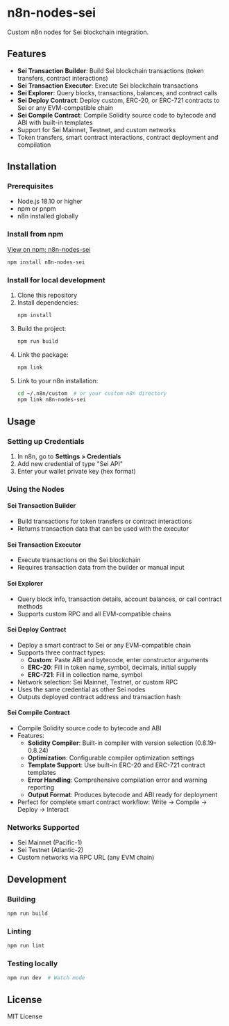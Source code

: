 # n8n-nodes-sei

Custom n8n nodes for Sei blockchain integration.

## Features

- **Sei Transaction Builder**: Build Sei blockchain transactions (token transfers, contract interactions)
- **Sei Transaction Executor**: Execute Sei blockchain transactions
- **Sei Explorer**: Query blocks, transactions, balances, and contract calls
- **Sei Deploy Contract**: Deploy custom, ERC-20, or ERC-721 contracts to Sei or any EVM-compatible chain
- **Sei Compile Contract**: Compile Solidity source code to bytecode and ABI with built-in templates
- Support for Sei Mainnet, Testnet, and custom networks
- Token transfers, smart contract interactions, contract deployment and compilation

## Installation

### Prerequisites

- Node.js 18.10 or higher
- npm or pnpm
- n8n installed globally

### Install from npm

[View on npm: n8n-nodes-sei](https://www.npmjs.com/package/n8n-nodes-sei)

```bash
npm install n8n-nodes-sei
```

### Install for local development

1. Clone this repository
2. Install dependencies:
   ```bash
   npm install
   ```
3. Build the project:
   ```bash
   npm run build
   ```
4. Link the package:
   ```bash
   npm link
   ```
5. Link to your n8n installation:
   ```bash
   cd ~/.n8n/custom  # or your custom n8n directory
   npm link n8n-nodes-sei
   ```

## Usage

### Setting up Credentials

1. In n8n, go to **Settings > Credentials**
2. Add new credential of type "Sei API"
3. Enter your wallet private key (hex format)

### Using the Nodes

#### Sei Transaction Builder
- Build transactions for token transfers or contract interactions
- Returns transaction data that can be used with the executor

#### Sei Transaction Executor
- Execute transactions on the Sei blockchain
- Requires transaction data from the builder or manual input

#### Sei Explorer
- Query block info, transaction details, account balances, or call contract methods
- Supports custom RPC and all EVM-compatible chains

#### Sei Deploy Contract
- Deploy a smart contract to Sei or any EVM-compatible chain
- Supports three contract types:
  - **Custom**: Paste ABI and bytecode, enter constructor arguments
  - **ERC-20**: Fill in token name, symbol, decimals, initial supply
  - **ERC-721**: Fill in collection name, symbol
- Network selection: Sei Mainnet, Testnet, or custom RPC
- Uses the same credential as other Sei nodes
- Outputs deployed contract address and transaction hash

#### Sei Compile Contract
- Compile Solidity source code to bytecode and ABI
- Features:
  - **Solidity Compiler**: Built-in compiler with version selection (0.8.19-0.8.24)
  - **Optimization**: Configurable compiler optimization settings
  - **Template Support**: Use built-in ERC-20 and ERC-721 contract templates
  - **Error Handling**: Comprehensive compilation error and warning reporting
  - **Output Format**: Produces bytecode and ABI ready for deployment
- Perfect for complete smart contract workflow: Write → Compile → Deploy → Interact

### Networks Supported

- Sei Mainnet (Pacific-1)
- Sei Testnet (Atlantic-2)
- Custom networks via RPC URL (any EVM chain)

## Development

### Building

```bash
npm run build
```

### Linting

```bash
npm run lint
```

### Testing locally

```bash
npm run dev  # Watch mode
```

## License

MIT License 